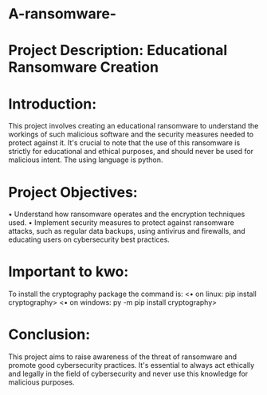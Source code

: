 # A-ransomware-
# Project Description: Educational Ransomware Creation

# Introduction:

This project involves creating an educational ransomware to understand the workings of such malicious software and the security measures needed to protect against it. It's crucial to note that the use of this ransomware is strictly for educational and ethical purposes, and should never be used for malicious intent. The using language is python.

# Project Objectives:

• Understand how ransomware operates and the encryption techniques used.
• Implement security measures to protect against ransomware attacks, such as regular data backups, using antivirus and firewalls, and educating users on cybersecurity best practices.

# Important to kwo:

To install the cryptography package the command is:
<• on linux: pip install cryptography>
<• on windows: py -m pip install cryptography>

# Conclusion:

This project aims to raise awareness of the threat of ransomware and promote good cybersecurity practices. It's essential to always act ethically and legally in the field of cybersecurity and never use this knowledge for malicious purposes.


